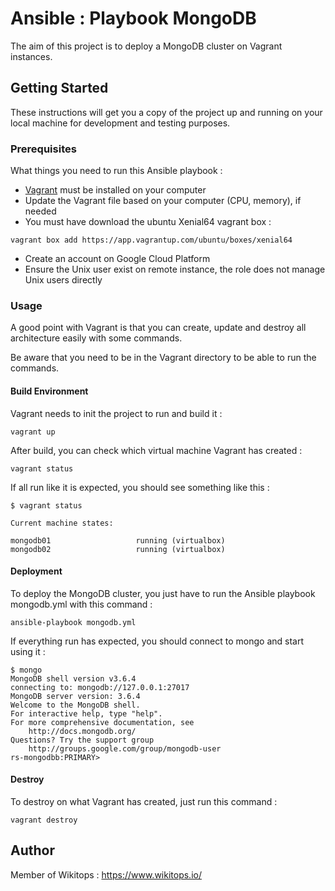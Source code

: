# Ansible : Playbook MongoDB
The aim of this project is to deploy a MongoDB cluster on Vagrant instances.

## Getting Started

These instructions will get you a copy of the project up and running on your local machine for development and testing purposes.

### Prerequisites

What things you need to run this Ansible playbook :

* [Vagrant](https://www.vagrantup.com/docs/installation/) must be installed on your computer
* Update the Vagrant file based on your computer (CPU, memory), if needed
* You must have download the ubuntu Xenial64 vagrant box :

```
vagrant box add https://app.vagrantup.com/ubuntu/boxes/xenial64
```
* Create an account on Google Cloud Platform
* Ensure the Unix user exist on remote instance, the role does not manage Unix users directly

### Usage

A good point with Vagrant is that you can create, update and destroy all architecture easily with some commands.

Be aware that you need to be in the Vagrant directory to be able to run the commands.

#### Build Environment

Vagrant needs to init the project to run and build it :

```
vagrant up
```

After build, you can check which virtual machine Vagrant has created :

```
vagrant status
```

If all run like it is expected, you should see something like this :

```
$ vagrant status

Current machine states:

mongodb01                   running (virtualbox)
mongodb02                   running (virtualbox)
```

#### Deployment

To deploy the MongoDB cluster, you just have to run the Ansible playbook mongodb.yml with this command :

```
ansible-playbook mongodb.yml
```

If everything run has expected, you should connect to mongo and start using it :

```
$ mongo
MongoDB shell version v3.6.4
connecting to: mongodb://127.0.0.1:27017
MongoDB server version: 3.6.4
Welcome to the MongoDB shell.
For interactive help, type "help".
For more comprehensive documentation, see
	http://docs.mongodb.org/
Questions? Try the support group
	http://groups.google.com/group/mongodb-user
rs-mongodbb:PRIMARY>
```

#### Destroy

To destroy on what Vagrant has created, just run this command :

```
vagrant destroy
```

## Author

Member of Wikitops : https://www.wikitops.io/
